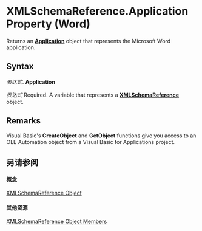 
# XMLSchemaReference.Application Property (Word)

Returns an  **[Application](d1cf6f8f-4e88-bf01-93b4-90a83f79cb44.md)** object that represents the Microsoft Word application.


## Syntax

 _表达式_. **Application**

 _表达式_ Required. A variable that represents a **[XMLSchemaReference](54142ef1-f731-3f82-2dc0-809d8a041b73.md)** object.


## Remarks

Visual Basic's  **CreateObject** and **GetObject** functions give you access to an OLE Automation object from a Visual Basic for Applications project.


## 另请参阅


#### 概念


[XMLSchemaReference Object](54142ef1-f731-3f82-2dc0-809d8a041b73.md)
#### 其他资源


[XMLSchemaReference Object Members](http://msdn.microsoft.com/library/972a1900-fcf9-3fb0-ca36-df221c48f7ce%28Office.15%29.aspx)
